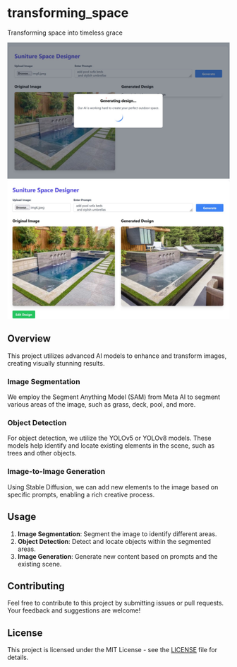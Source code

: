 # transforming_space

Transforming space into timeless grace

![Generating Image](generating.jpg)
![Generated Image](generated.jpg)

## Overview

This project utilizes advanced AI models to enhance and transform images, creating visually stunning results.

### Image Segmentation

We employ the Segment Anything Model (SAM) from Meta AI to segment various areas of the image, such as grass, deck, pool, and more.

### Object Detection

For object detection, we utilize the YOLOv5 or YOLOv8 models. These models help identify and locate existing elements in the scene, such as trees and other objects.

### Image-to-Image Generation

Using Stable Diffusion, we can add new elements to the image based on specific prompts, enabling a rich creative process.

## Usage

1. **Image Segmentation**: Segment the image to identify different areas.
2. **Object Detection**: Detect and locate objects within the segmented areas.
3. **Image Generation**: Generate new content based on prompts and the existing scene.

## Contributing

Feel free to contribute to this project by submitting issues or pull requests. Your feedback and suggestions are welcome!

## License

This project is licensed under the MIT License - see the [LICENSE](LICENSE) file for details.
